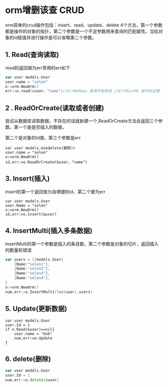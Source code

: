 #  orm增删该查 CRUD

orm简单的crud操作包括：insert、read、update、delete 4个方法，第一个参数都是操作的对象的指针，第二个参数是一个不定参数用来查询的匹配属性。当给对象的id赋值并进行操作是可以省略第二个参数。



## 1. Read(查询读取)

read的返回值为err常用的err如下

```go
var user models.User
user.name = "selen"
o:=orm.NewOrm()
err:=o.read(&user，"name")//ErrNoRows 查询不到信息 //ErrMissPk 找不到主键
```



## 2 . ReadOrCreate(读取或者创建)

尝试从数据库读取数据，不存在的话就新建一个,ReadOrCreate方法会返回三个参数，第一个是是否插入的数据，

第二个是对象的Id值，第三个参数是err

```mysql
var user models.Usedelete(删除)r
user.name = "selen"
o:=orm.NewOrm()
id,err:=o.ReadOrCreate(&user，"name")
```



## 3. Insert(插入)

insert的第一个返回值为自增键的id，第二个键为err

```mysql
var user models.User
user.Name = "selen"
o:=orm.NewOrm()
id,err:=o.Insert(&user)
```



## 4. InsertMulti(插入多条数据)

InsertMulti的第一个参数是插入的条目数，第二个参数是对象的切片，返回插入的数量和错误

```go
var users = []models.User{
    {Name:"selen1"},
    {Name:"selen2"},
    {Name:"selen3"},
    {Name:"selen4"},
}
o:=orm.NewOrm()
num,err:=o.InsertMulti(len(user),users)

```

## 5.  Update(更新数据)

```mysql
var user models.User
user.Id = 1
if o.Read(&user)==nil{
	user.name = "bob"
	num,err:=o.Update
}
```



## 6. delete(删除)

```go
var user models.User
user.Id = 1
num,err:=o.delete(&user)
```




